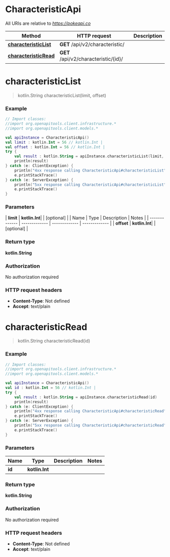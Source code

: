 # CharacteristicApi

All URIs are relative to *https://pokeapi.co*

| Method | HTTP request | Description |
| ------------- | ------------- | ------------- |
| [**characteristicList**](CharacteristicApi.md#characteristicList) | **GET** /api/v2/characteristic/ |  |
| [**characteristicRead**](CharacteristicApi.md#characteristicRead) | **GET** /api/v2/characteristic/{id}/ |  |


<a id="characteristicList"></a>
# **characteristicList**
> kotlin.String characteristicList(limit, offset)



### Example
```kotlin
// Import classes:
//import org.openapitools.client.infrastructure.*
//import org.openapitools.client.models.*

val apiInstance = CharacteristicApi()
val limit : kotlin.Int = 56 // kotlin.Int | 
val offset : kotlin.Int = 56 // kotlin.Int | 
try {
    val result : kotlin.String = apiInstance.characteristicList(limit, offset)
    println(result)
} catch (e: ClientException) {
    println("4xx response calling CharacteristicApi#characteristicList")
    e.printStackTrace()
} catch (e: ServerException) {
    println("5xx response calling CharacteristicApi#characteristicList")
    e.printStackTrace()
}
```

### Parameters
| **limit** | **kotlin.Int**|  | [optional] |
| Name | Type | Description  | Notes |
| ------------- | ------------- | ------------- | ------------- |
| **offset** | **kotlin.Int**|  | [optional] |

### Return type

**kotlin.String**

### Authorization

No authorization required

### HTTP request headers

 - **Content-Type**: Not defined
 - **Accept**: text/plain

<a id="characteristicRead"></a>
# **characteristicRead**
> kotlin.String characteristicRead(id)



### Example
```kotlin
// Import classes:
//import org.openapitools.client.infrastructure.*
//import org.openapitools.client.models.*

val apiInstance = CharacteristicApi()
val id : kotlin.Int = 56 // kotlin.Int | 
try {
    val result : kotlin.String = apiInstance.characteristicRead(id)
    println(result)
} catch (e: ClientException) {
    println("4xx response calling CharacteristicApi#characteristicRead")
    e.printStackTrace()
} catch (e: ServerException) {
    println("5xx response calling CharacteristicApi#characteristicRead")
    e.printStackTrace()
}
```

### Parameters
| Name | Type | Description  | Notes |
| ------------- | ------------- | ------------- | ------------- |
| **id** | **kotlin.Int**|  | |

### Return type

**kotlin.String**

### Authorization

No authorization required

### HTTP request headers

 - **Content-Type**: Not defined
 - **Accept**: text/plain


